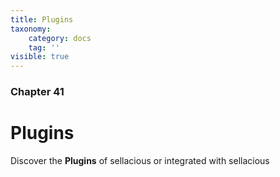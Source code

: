 ```yaml
---
title: Plugins
taxonomy:
    category: docs
    tag: ''
visible: true
---
```


### Chapter 41

# Plugins

Discover the **Plugins** of sellacious or integrated with sellacious
